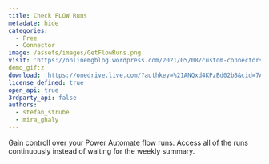 ```yaml
---
title: Check FLOW Runs
metadate: hide
categories:
  - Free
  - Connector
image: /assets/images/GetFlowRuns.png
visit: 'https://onlinemgblog.wordpress.com/2021/05/08/custom-connectors-get-flow-runs-history/amp/'
demo_gif:z
download: 'https://onedrive.live.com/?authkey=%21ANQxd4KPzBd02b8&cid=7A307848B7EFDD91&id=7A307848B7EFDD91%21150&parId=7A307848B7EFDD91%21117&o=OneUp'
license_defined: true
open_api: true
3rdparty_api: false
authors:
  - stefan_strube
  - mira_ghaly
---
```

Gain controll over your Power Automate flow runs. Access all of the runs continuously instead of waiting for the weekly summary. 

